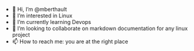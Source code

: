 - 👋 Hi, I’m @mberthault
- 👀 I’m interested in Linux
- 🌱 I’m currently learning Devops
- 💞️ I’m looking to collaborate on markdown documentation for any linux project
- 📫 How to reach me: you are at the right place

<!---
mberthault/mberthault is a ✨ special ✨ repository because its `README.md` (this file) appears on your GitHub profile.
You can click the Preview link to take a look at your changes.
--->
